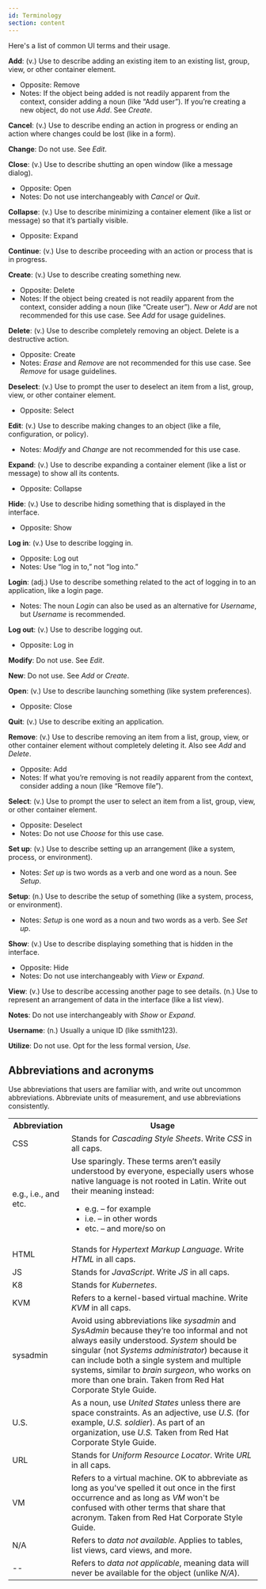 ```yaml
---
id: Terminology
section: content
---
```


Here's a list of common UI terms and their usage.

**Add**: (v.) Use to describe adding an existing item to an existing list, group, view, or other container element.
- Opposite: Remove
- Notes: If the object being added is not readily apparent from the context, consider adding a noun (like “Add user”). If you’re creating a new object, do not use *Add*. See *Create*.

**Cancel**: (v.) Use to describe ending an action in progress or ending an action where changes could be lost (like in a form).

**Change**: Do not use. See *Edit*.

**Close**: (v.) Use to describe shutting an open window (like a message dialog).
- Opposite: Open
- Notes: Do not use interchangeably with *Cancel* or *Quit*.

**Collapse**: (v.) Use to describe minimizing a container element (like a list or message) so that it’s partially visible.
- Opposite: Expand

**Continue**: (v.) Use to describe proceeding with an action or process that is in progress.

**Create**: (v.) Use to describe creating something new.
- Opposite: Delete
- Notes: If the object being created is not readily apparent from the context, consider adding a noun (like “Create user”). *New* or *Add* are not recommended for this use case. See *Add* for usage guidelines.

**Delete**: (v.) Use to describe completely removing an object. Delete is a destructive action.
- Opposite: Create
- Notes: *Erase* and *Remove* are not recommended for this use case. See *Remove* for usage guidelines.

**Deselect**: (v.) Use to prompt the user to deselect an item from a list, group, view, or other container element.
- Opposite: Select

**Edit**: (v.) Use to describe making changes to an object (like a file, configuration, or policy).
- Notes: *Modify* and *Change* are not recommended for this use case.

**Expand**: (v.) Use to describe expanding a container element (like a list or message) to show all its contents.
- Opposite: Collapse

**Hide**: (v.) Use to describe hiding something that is displayed in the interface.
- Opposite: Show

**Log in**: (v.) Use to describe logging in.
- Opposite: Log out
- Notes: Use “log in to,” not “log into.”

**Login**: (adj.) Use to describe something related to the act of logging in to an application, like a login page.
- Notes: The noun *Login* can also be used as an alternative for *Username*, but *Username* is recommended.

**Log out**: (v.) Use to describe logging out.
- Opposite: Log in

**Modify**: Do not use. See *Edit*.

**New**: Do not use. See *Add* or *Create*.

**Open**: (v.) Use to describe launching something (like system preferences).
- Opposite: Close

**Quit**: (v.) Use to describe exiting an application.

**Remove**: (v.) Use to describe removing an item from a list, group, view, or other container element without completely deleting it. Also see *Add* and *Delete*.
- Opposite: Add
- Notes: If what you’re removing is not readily apparent from the context, consider adding a noun (like “Remove file”).

**Select**: (v.) Use to prompt the user to select an item from a list, group, view, or other container element.
- Opposite: Deselect
- Notes: Do not use *Choose* for this use case.

**Set up**: (v.) Use to describe setting up an arrangement (like a system, process, or environment).
- Notes: *Set up* is two words as a verb and one word as a noun. See *Setup*.

**Setup**: (n.) Use to describe the setup of something (like a system, process, or environment).
- Notes: *Setup* is one word as a noun and two words as a verb. See *Set up*.

**Show**: (v.) Use to describe displaying something that is hidden in the interface.
- Opposite: Hide
- Notes: Do not use interchangeably with *View* or *Expand*.

**View**: (v.) Use to describe accessing another page to see details. (n.) Use to represent an arrangement of data in the interface (like a list view).

**Notes**: Do not use interchangeably with *Show* or *Expand*.

**Username**: (n.) Usually a unique ID (like ssmith123).

**Utilize**: Do not use. Opt for the less formal version, *Use*.

## Abbreviations and acronyms
Use abbreviations that users are familiar with, and write out uncommon abbreviations. Abbreviate units of measurement, and use abbreviations consistently.

<table align="center; margin: 0px auto; table-layout:fixed;">
    <tr>
        <th>Abbreviation</th>
        <th>Usage</th>
    </tr>
    <tr>
        <td>CSS</td>
        <td>Stands for <i>Cascading Style Sheets</i>. Write <i>CSS</i> in all caps.</td>
  </tr>
    <tr>
        <td>e.g., i.e., and etc.</td>
        <td>Use sparingly. These terms aren’t easily understood by everyone, especially users whose native language is not rooted in Latin. Write out their meaning instead:<ul><li>e.g. – for example</li><li>i.e. – in other words</li><li>etc. – and more/so on</li></ul></td>
</tr>
<tr>
	<td>HTML</td>
	<td>Stands for <i>Hypertext Markup Language</i>. Write <i>HTML</i> in all caps.</td>
</tr>
<tr>
	<td>JS</td>
	<td>Stands for <i>JavaScript</i>. Write <i>JS</i> in all caps.</td>
</tr>
<tr>
	<td>K8</td>
	<td>Stands for <i>Kubernetes</i>. </td>
    </tr>
<tr>
	<td>KVM</td>
	<td>Refers to a kernel-based virtual machine. Write <i>KVM</i> in all caps.</td>
    </tr>
<tr>
	<td>sysadmin</td>
	<td>Avoid using abbreviations like <i>sysadmin</i> and <i>SysAdmin</i> because they’re too informal and not always easily understood. <i>System</i> should be singular (not <i>Systems administrator</i>) because it can include both a single system and multiple systems, similar to <i>brain surgeon</i>, who works on more than one brain. Taken from Red Hat Corporate Style Guide.</td>
    </tr>
<tr>
	<td>U.S.</td>
	<td>As a noun, use <i>United States</i> unless there are space constraints. As an adjective, use <i>U.S.</i> (for example, <i>U.S. soldier</i>). As part of an organization, use <i>U.S.</i> Taken from Red Hat Corporate Style Guide.</td>
    </tr>
<tr>
	<td>URL</td>
	<td>Stands for <i>Uniform Resource Locator</i>. Write <i>URL</i> in all caps.</td>
    </tr>
<tr>
	<td>VM</td>
	<td>Refers to a virtual machine. OK to abbreviate as long as you've spelled it out once in the first occurrence and as long as <i>VM</i> won't be confused with other terms that share that acronym. Taken from Red Hat Corporate Style Guide.</td>
    </tr>
<tr>
	<td>N/A</td>
	<td>Refers to <i>data not available</i>. Applies to tables, list views, card views, and more.</td>
</tr>
<tr>
	<td> -- </td>
	<td>Refers to <i>data not applicable</i>, meaning data will never be available for the object (unlike <i>N/A</i>).</td>
    </tr>
</table>
